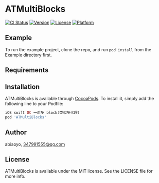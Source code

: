 # ATMultiBlocks

[![CI Status](https://img.shields.io/travis/abiaoyo/ATMultiBlocks.svg?style=flat)](https://travis-ci.org/abiaoyo/ATMultiBlocks)
[![Version](https://img.shields.io/cocoapods/v/ATMultiBlocks.svg?style=flat)](https://cocoapods.org/pods/ATMultiBlocks)
[![License](https://img.shields.io/cocoapods/l/ATMultiBlocks.svg?style=flat)](https://cocoapods.org/pods/ATMultiBlocks)
[![Platform](https://img.shields.io/cocoapods/p/ATMultiBlocks.svg?style=flat)](https://cocoapods.org/pods/ATMultiBlocks)

## Example

To run the example project, clone the repo, and run `pod install` from the Example directory first.

## Requirements

## Installation

ATMultiBlocks is available through [CocoaPods](https://cocoapods.org). To install
it, simply add the following line to your Podfile:

```ruby
iOS swift OC 一对多 block(类似多代理)
pod 'ATMultiBlocks'
```

## Author

abiaoyo, 347991555@qq.com

## License

ATMultiBlocks is available under the MIT license. See the LICENSE file for more info.
